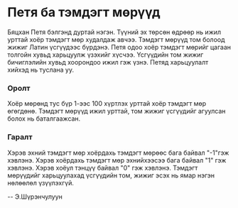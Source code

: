 Петя ба тэмдэгт мөрүүд
======================
Бяцхан Петя бэлгэнд дуртай нэгэн. Түүний эх төрсөн өдрөөр нь ижил урттай хоёр
тэмдэгт мөр худалдаж авчээ. Тэмдэгт мөрүүд том болоод жижиг Латин үсгүүдээс 
бүрдэнэ. Петя одоо хоёр тэмдэгт мөрийг цагаан толгойн хувьд харьцуулж үзэхийг хүсчээ. 
Үсгүүдийн том жижиг бичиглэлийн хувьд хоорондоо ижил гэж үзнэ. Петяд харьцуулалт 
хийхэд нь туслана уу.

### Оролт
Хоёр мөрөнд тус бүр $1$-ээс $100$ хүртлэх урттай хоёр тэмдэгт мөр өгөгдөнө. Тэмдэгт
мөрүүд ижил урттай, том жижиг үсгүүдийг агуулсан болох нь баталгаажсан. 

### Гаралт
Хэрэв эхний тэмдэгт мөр хоёрдахь тэмдэгт мөрөөс бага байвал "-1"гэж хэвлэнэ.
Хэрэв хоёрдахь тэмдэгт мөр эхнийхээсээ бага байвал "1" гэж хэвлэнэ. Хэрэв хоёул
тэнцүү байвал "0" гэж хэвлэнэ. Тэмдэгт мөрүүдийг харьцуулахад үсгүүдийн том, жижиг эсэх нь
ямар нэгэн нөлөөлөл үзүүлэхгүй. 

-- Э.Шүрэнчулуун
